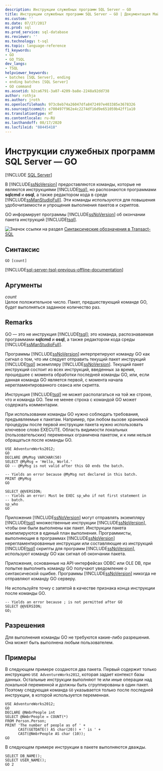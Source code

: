 ```yaml
---
description: Инструкции служебных программ SQL Server — GO
title: Инструкции служебных программ SQL Server — GO | Документация Майкрософт
ms.custom: ''
ms.date: 07/27/2017
ms.prod: sql
ms.prod_service: sql-database
ms.reviewer: ''
ms.technology: t-sql
ms.topic: language-reference
f1_keywords:
- GO
- GO_TSQL
dev_langs:
- TSQL
helpviewer_keywords:
- batches [SQL Server], ending
- ending batches [SQL Server]
- GO command
ms.assetid: b2ca6791-3a07-4209-ba8e-2248a92dd738
author: rothja
ms.author: jroth
ms.openlocfilehash: 973c8eb74a26047dfa8472497e403385e3678326
ms.sourcegitcommit: e700497f962e4c2274df16d9e651059b42ff1a10
ms.translationtype: HT
ms.contentlocale: ru-RU
ms.lasthandoff: 08/17/2020
ms.locfileid: "88445418"
---
```

# <a name="sql-server-utilities-statements---go"></a>Инструкции служебных программ SQL Server — GO
[!INCLUDE [SQL Server](../../includes/applies-to-version/sqlserver.md)]

  В [!INCLUDE[ssNoVersion](../../includes/ssnoversion-md.md)] предоставляются команды, которые не являются инструкциями [!INCLUDE[tsql](../../includes/tsql-md.md)], но распознаются программами **sqlcmd** и **osql**, а также редактором кода в среде [!INCLUDE[ssManStudioFull](../../includes/ssmanstudiofull-md.md)]. Эти команды используются для повышения удобочитаемости и упрощения выполнения пакетов и скриптов.  
  
  GO информирует программы [!INCLUDE[ssNoVersion](../../includes/ssnoversion-md.md)] об окончании пакета инструкций [!INCLUDE[tsql](../../includes/tsql-md.md)].  
  
 ![Значок ссылки на раздел](../../database-engine/configure-windows/media/topic-link.gif "Значок ссылки на раздел") [Синтаксические обозначения в Transact-SQL](../../t-sql/language-elements/transact-sql-syntax-conventions-transact-sql.md)  
  
## <a name="syntax"></a>Синтаксис  
  
```  
GO [count]  
```  
  
[!INCLUDE[sql-server-tsql-previous-offline-documentation](../../includes/sql-server-tsql-previous-offline-documentation.md)]

## <a name="arguments"></a>Аргументы
 *count*  
 Целое положительное число. Пакет, предшествующий команде GO, будет выполняться заданное количество раз.  
  
## <a name="remarks"></a>Remarks  
 GO — это не инструкция [!INCLUDE[tsql](../../includes/tsql-md.md)]; это команда, распознаваемая программами **sqlcmd** и **osql**, а также редактором кода среды [!INCLUDE[ssManStudioFull](../../includes/ssmanstudiofull-md.md)].  
  
 Программы [!INCLUDE[ssNoVersion](../../includes/ssnoversion-md.md)] интерпретируют команду GO как сигнал о том, что им следует отправить текущий пакет инструкций [!INCLUDE[tsql](../../includes/tsql-md.md)] экземпляру [!INCLUDE[ssNoVersion](../../includes/ssnoversion-md.md)]. Текущий пакет инструкций состоит из всех инструкций, введенных за время, прошедшее с момента обработки последней команды GO, или, если данная команда GO является первой, с момента начала нерегламентированного сеанса или скрипта.  
  
 Инструкция [!INCLUDE[tsql](../../includes/tsql-md.md)] не может располагаться на той же строке, что и команда GO. Тем не менее строка с командой GO может содержать комментарии.  
  
 При использовании команды GO нужно соблюдать требования, предъявляемые к пакетам. Например, при любом вызове хранимой процедуры после первой инструкции пакета нужно использовать ключевое слово EXECUTE. Область видимости локальных (пользовательских) переменных ограничена пакетом, и к ним нельзя обращаться после команды GO.  
  
```  
USE AdventureWorks2012;  
GO  
DECLARE @MyMsg VARCHAR(50)  
SELECT @MyMsg = 'Hello, World.'  
GO -- @MyMsg is not valid after this GO ends the batch.  
  
-- Yields an error because @MyMsg not declared in this batch.  
PRINT @MyMsg  
GO  
  
SELECT @@VERSION;  
-- Yields an error: Must be EXEC sp_who if not first statement in   
-- batch.  
sp_who  
GO  
```  
  
 Приложения [!INCLUDE[ssNoVersion](../../includes/ssnoversion-md.md)] могут отправлять экземпляру [!INCLUDE[tsql](../../includes/tsql-md.md)] множественные инструкции [!INCLUDE[ssNoVersion](../../includes/ssnoversion-md.md)], чтобы они были выполнены как пакет. Инструкции пакета компилируются в единый план выполнения. Программисты, выполняющие в программах [!INCLUDE[ssNoVersion](../../includes/ssnoversion-md.md)] нерегламентированные инструкции или составляющие из инструкций [!INCLUDE[tsql](../../includes/tsql-md.md)] скрипты для программ [!INCLUDE[ssNoVersion](../../includes/ssnoversion-md.md)], используют команду GO как сигнал об окончании пакета.  
  
 Приложения, основанные на API-интерфейсах ODBC или OLE DB, при попытке выполнить команду GO получают уведомление о синтаксической ошибке. Программы [!INCLUDE[ssNoVersion](../../includes/ssnoversion-md.md)] никогда не отправляют команду GO серверу.  
  
 Не используйте точку с запятой в качестве признака конца инструкции после команды GO.
 
```
-- Yields an error because ; is not permitted after GO  
SELECT @@VERSION;  
GO;  
```
  
## <a name="permissions"></a>Разрешения  
 Для выполнения команды GO не требуются какие-либо разрешения. Она может быть выполнена любым пользователем.    
  
## <a name="examples"></a>Примеры  
 В следующем примере создаются два пакета. Первый содержит только инструкцию `USE AdventureWorks2012`, которая задает контекст базы данных. Остальные инструкции выполняют те или иные операции над локальной переменной и должны быть сгруппированы в один пакет. Поэтому следующая команда `GO` указывается только после последней инструкции, в которой используется переменная.  
  
```  
USE AdventureWorks2012;  
GO  
DECLARE @NmbrPeople int  
SELECT @NmbrPeople = COUNT(*)  
FROM Person.Person;  
PRINT 'The number of people as of ' +  
      CAST(GETDATE() AS char(20)) + ' is ' +  
      CAST(@NmbrPeople AS char (10));  
GO  
```  
  
 В следующем примере инструкции в пакете выполняются дважды.  
  
```  
SELECT DB_NAME();  
SELECT USER_NAME();  
GO 2  
```  
  
  
